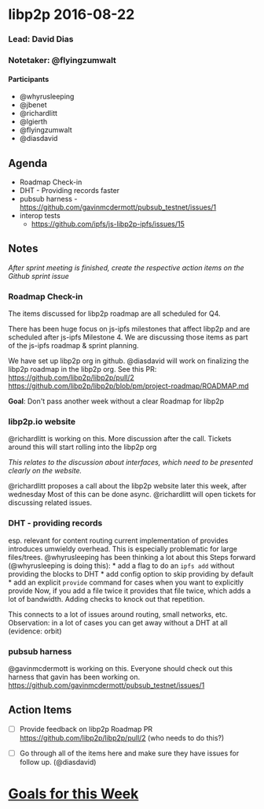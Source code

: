libp2p 2016-08-22
=================

### Lead: David Dias
### Notetaker: @flyingzumwalt

#### Participants

- @whyrusleeping
- @jbenet
- @richardlitt
- @lgierth
- @flyingzumwalt
- @diasdavid

## Agenda

- Roadmap Check-in
- DHT - Providing records faster
- pubsub harness - https://github.com/gavinmcdermott/pubsub_testnet/issues/1
- interop tests
  - https://github.com/ipfs/js-libp2p-ipfs/issues/15
 
## Notes

_After sprint meeting is finished, create the respective action items on the Github sprint issue_

### Roadmap Check-in

The items discussed for libp2p roadmap are all scheduled for Q4. 

There has been huge focus on js-ipfs milestones that affect libp2p and are scheduled after js-ipfs Milestone 4. We are discussing those items as part of the js-ipfs roadmap & sprint planning.

We have set up libp2p org in github.
@diasdavid will work on finalizing the libp2p roadmap in the libp2p org. See this PR: https://github.com/libp2p/libp2p/pull/2
https://github.com/libp2p/libp2p/blob/pm/project-roadmap/ROADMAP.md

**Goal**: Don't pass another week without a clear Roadmap for libp2p

### libp2p.io website
@richardlitt is working on this. More discussion after the call.
Tickets around this will start rolling into the libp2p org

_This relates to the discussion about interfaces, which need to be presented clearly on the website._

@richardlitt proposes a call about the libp2p website later this week, after wednesday
Most of this can be done async. @richardlitt will open tickets for discussing related issues.

### DHT - providing records
esp. relevant for content routing
current implementation of provides introduces umwieldy overhead. This is especially problematic for large files/trees.
@whyrusleeping has been thinking a lot about this
Steps forward (@whyrusleeping is doing this): 
    * add a flag to do an `ipfs add` without providing the blocks to DHT
    * add config option to skip providing by default
    * add an explicit `provide` command for cases when you want to explicitly provide
Now, if you add a file twice it provides that file twice, which adds a lot of bandwidth. Adding checks to knock out that repetition.

This connects to a lot of issues around routing, small networks, etc.
Observation: in a lot of cases you can get away without a DHT at all (evidence: orbit)

### pubsub harness

@gavinmcdermott is working on this.
Everyone should check out this harness that gavin has been working on.
https://github.com/gavinmcdermott/pubsub_testnet/issues/1

## Action Items

- [ ] Provide feedback on libp2p Roadmap PR https://github.com/libp2p/libp2p/pull/2 (who needs to do this?)
- [ ] Go through all of the items here and make sure they have issues for follow up. (@diasdavid)


# [Goals for this Week](https://github.com/ipfs/pm/issues/146#issuecomment-241680012)
